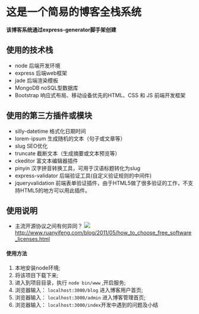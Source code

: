# 这是一个简易的博客全栈系统
**该博客系统通过express-generator脚手架创建**
## 使用的技术栈
* node 后端开发环境
* express 后端web框架
* jade 后端渲染模板
* MongoDB noSQL型数据库
* Bootstrap 响应式布局、移动设备优先的HTML、CSS 和 JS 前端开发框架
## 使用的第三方插件或模块
* silly-datetime  格式化日期时间
* lorem-ipsum 生成随机的文本（句子或文章等）
* slug  SEO优化
* truncate 截断文本（生成摘要或文本预览等）
* ckeditor 富文本编辑器插件
* pinyin 汉字拼音转换工具，可用于汉语标题转化为slug
* express-validator 后端验证工具(自定义验证规则的中间件)
* jqueryvalidation 前端表单验证插件，由于HTML5做了很多验证的工作，不支持HTML5的地方可以用此插件。

## 使用说明
* 主流开源协议之间有何异同？
![](http://www.ruanyifeng.com/blogimg/asset/201105/free_software_licenses.png)http://www.ruanyifeng.com/blog/2011/05/how_to_choose_free_software_licenses.html
#### 使用方法
1. 本地安装node环境;
2. 将该项目下载下来;
3. 进入到项目目录，执行 `node bin/www` ,开启服务;
4. 浏览器输入： `localhost:3000/blog` 进入博客用户首页;
5. 浏览器输入： `localhost:3000/admin` 进入博客管理首页;
6. 浏览器输入： `localhost:3000/index`开发中遇到的问题及小结
